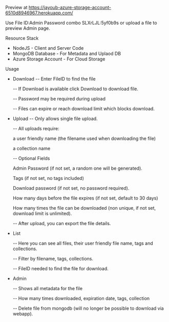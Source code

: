 Preview at https://jayoub-azure-storage-account-6510d8946967.herokuapp.com/

Use File ID:Admin Password combo SLXrLJL:5yf0b9s or upload a file to preview Admin page. 

Resource Stack
 - NodeJS - Client and Server Code
 - MongoDB Database - For Metadata and Uplaod DB
 - Azure Storage Account - For Cloud Storage

Usage
- Download
  -- Enter FileID to find the file
  
  -- If Download is available click Download to download file.
  
  -- Password may be required during upload
  
  -- Files can expire or reach download limit which blocks download.
  
- Upload
  -- Only allows single file upload.
  
  -- All uploads require:
  
    a user friendly name (the filename used when downloading the file)
  
    a collection name
  
  -- Optional Fields
  
    Admin Password (if not set, a random one will be generated).
  
    Tags (if not set, no tags included)
  
    Download password (if not set, no password required).
  
    How many days before the file expires (if not set, default to 30 days)
  
    How many times the file can be downloaded (non unique, if not set, download limit is unlimited).
  
  -- After upload, you can export the file details.
  
- List
  
  -- Here you can see all files, their user friendly file name, tags and collections.
  
  -- Filter by filename, tags, collections.
  
  -- FileID needed to find the file for download.
  
- Admin
  
  -- Shows all metadata for the file
  
    -- How many times downloaded, expiration date, tags, collection
  
    -- Delete file from mongodb (will no longer be possible to download via webapp).
